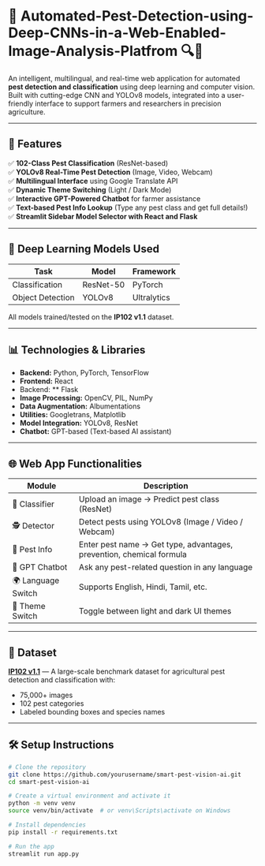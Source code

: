 # 🌾 Automated-Pest-Detection-using-Deep-CNNs-in-a-Web-Enabled-Image-Analysis-Platfrom 🔍🐛

An intelligent, multilingual, and real-time web application for automated **pest detection and classification** using deep learning and computer vision. Built with cutting-edge CNN and YOLOv8 models, integrated into a user-friendly interface to support farmers and researchers in precision agriculture.

---

## 🚀 Features

✅ **102-Class Pest Classification** (ResNet-based)  
✅ **YOLOv8 Real-Time Pest Detection** (Image, Video, Webcam)  
✅ **Multilingual Interface** using Google Translate API  
✅ **Dynamic Theme Switching** (Light / Dark Mode)  
✅ **Interactive GPT-Powered Chatbot** for farmer assistance  
✅ **Text-based Pest Info Lookup** (Type any pest class and get full details!)  
✅ **Streamlit Sidebar Model Selector with React and Flask**

---

## 🧠 Deep Learning Models Used

| Task               | Model       | Framework  |
|--------------------|-------------|------------|
| Classification     | ResNet-50   | PyTorch    |
| Object Detection   | YOLOv8      | Ultralytics|

All models trained/tested on the **IP102 v1.1** dataset.

---

## 📊 Technologies & Libraries

- **Backend:** Python, PyTorch, TensorFlow  
- **Frontend:** React
- Backend: ** Flask  
- **Image Processing:** OpenCV, PIL, NumPy  
- **Data Augmentation:** Albumentations  
- **Utilities:** Googletrans, Matplotlib  
- **Model Integration:** YOLOv8, ResNet  
- **Chatbot:** GPT-based (Text-based AI assistant)

---

## 🌐 Web App Functionalities

| Module            | Description |
|------------------|-------------|
| 🐞 Classifier     | Upload an image → Predict pest class (ResNet) |
| 🕵️ Detector       | Detect pests using YOLOv8 (Image / Video / Webcam) |
| 📖 Pest Info      | Enter pest name → Get type, advantages, prevention, chemical formula |
| 🤖 GPT Chatbot    | Ask any pest-related question in any language |
| 🌍 Language Switch | Supports English, Hindi, Tamil, etc. |
| 🎨 Theme Switch   | Toggle between light and dark UI themes |

---

## 📁 Dataset

**[IP102 v1.1](https://github.com/xieziyu/IP102)** — A large-scale benchmark dataset for agricultural pest detection and classification with:
- 75,000+ images
- 102 pest categories
- Labeled bounding boxes and species names

---

## 🛠️ Setup Instructions

```bash
# Clone the repository
git clone https://github.com/yourusername/smart-pest-vision-ai.git
cd smart-pest-vision-ai

# Create a virtual environment and activate it
python -m venv venv
source venv/bin/activate  # or venv\Scripts\activate on Windows

# Install dependencies
pip install -r requirements.txt

# Run the app
streamlit run app.py
